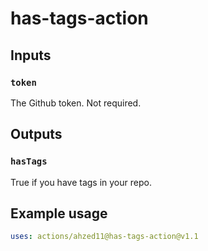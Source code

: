 # has-tags-action

## Inputs

### `token`

The Github token. Not required.

## Outputs

### `hasTags`

True if you have tags in your repo.

## Example usage

```yaml
uses: actions/ahzed11@has-tags-action@v1.1
```